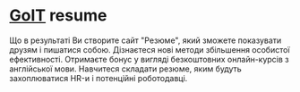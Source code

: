 # [GoIT](https://goit.ua/) resume 

Що в результаті
    Ви створите сайт "Резюме", який зможете показувати друзям і пишатися собою.
    Дізнаєтеся нові методи збільшення особистої ефективності.
    Отримаєте бонус у вигляді безкоштовних онлайн-курсів з англійської мови.
    Навчитеся складати резюме, яким будуть захоплюватися HR-и і потенційні роботодавці.
